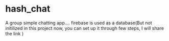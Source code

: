 # hash_chat

A group simple chatting app.... firebase is used as a database(But not initilized in this project now, you can set up it through few steps, I will share the link )

